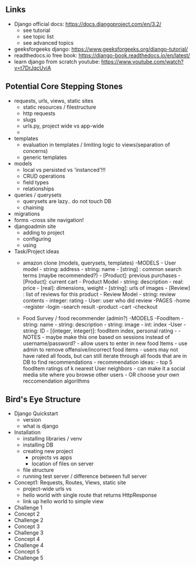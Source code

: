 ## Links
- Django official docs: https://docs.djangoproject.com/en/3.2/
    - see tutorial 
    - see topic list
    - see advanced topics
- geeksforgeeks django: https://www.geeksforgeeks.org/django-tutorial/
- readthedocs.io free book: https://django-book.readthedocs.io/en/latest/
- learn django from scratch youtube: https://www.youtube.com/watch?v=t7DrJqcUviA

## Potential Core Stepping Stones
- requests, urls, views, static sites
    - static resources / filestructure
    - http requests
    - slugs
    - urls.py, project wide vs app-wide
    - 
- templates
    - evaluation in templates / limiting logic to views(separation of concerns)
    - generic templates
- models
    - local vs persisted vs 'instanced'!!!
    - CRUD operations
    - field types
    - relationships
- queries / querysets
    - querysets are lazy.. do not touch DB
    - chaining
- migrations
- forms
    -cross site navigation!
- djangoadmin site
    - adding to project
    - configuring
    - using
- Task/Project ideas
    - amazon clone (models, querysets, templates)
        -MODELS
            - User model
                - string: address
                - string: name
                - [string] : common search terms (maybe recommended?)
                - [Product]: previous purchases
                - [Product]: current cart
            - Product Model
                - string: description
                - real: price
                - [real]: dimensions, weight
                - [string]: urls of images
                - [Review] : list of reviews for this product
            - Review Model
                - string: review contents
                - integer: rating
                - User: user who did review
        -PAGES
            -home
            -register
            -login
            -search result
            -product
            -cart
            -checkout

    - Food Survey / food recommender (admin?)
        -MODELS
            -FoodItem
                - string: name
                - string: description
                - string: image
                - int: index
            -User
                - string: ID
                - [(integer, integer)]: foodItem index, personal rating
                - 
        -NOTES
            - maybe make this one based on sessions instead of username/password?
            - allow users to enter in new food Items
            - use admin to remove offensive/incorrect food items
            - users may not have rated all foods, but can still iterate through all foods that are in DB to find recommendations
            - recommendation ideas:
                - top 5 foodItem ratings of k nearest User neighbors
                - can make it a social media site where you browse other users
                - OR choose your own reccomendation algorithms

## Bird's Eye Structure
- Django Quickstart
    - version
    - what is django
- Installation
    - installing libraries / venv
    - installing DB
    - creating new project
        - projects vs apps
        - location of files on server
    - file structure 
    - running test server / difference between full server
- Concept1: Requests, Routes, Views, static site
    - project-wide urls vs 
    - hello world with single route that returns HttpResponse
    - link up hello world to simple view
- Challenge 1
- Concept 2
- Challenge 2
- Concept 3
- Challenge 3
- Concept 4
- Challenge 4
- Concept 5
- Challenge 5


